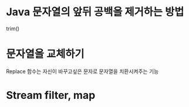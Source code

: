 # Java 문자열의 앞뒤 공백을 제거하는 방법
trim()

# 문자열을 교체하기
Replace 함수는 자신이 바꾸고싶은 문자로 문자열을 치환시켜주는 기능

# Stream filter, map